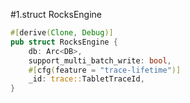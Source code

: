 #1.struct RocksEngine

```rust
#[derive(Clone, Debug)]
pub struct RocksEngine {
    db: Arc<DB>,
    support_multi_batch_write: bool,
    #[cfg(feature = "trace-lifetime")]
    _id: trace::TabletTraceId,
}
```